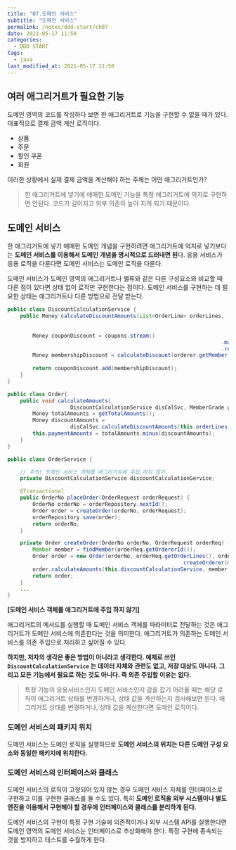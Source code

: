 ```yaml
---
title: "07.도메인 서비스"
subtitle: "도메인 서비스"
permalink: /notes/ddd-start/ch07
date: 2021-05-17 11:50
categories:
  - DDD START
tags:
  - java
last_modified_at: 2021-05-17 11:50
---
```

## 여러 애그리거트가 필요한 기능
도메인 영역의 코드를 작성하다 보면 한 애그리거트로 기능을 구현할 수 없을 때가 있다. 
대표적으로 결제 금액 계산 로직이다.

- 상품
- 주문
- 할인 쿠폰
- 회원

이러한 상황에서 실제 결제 금액을 계산해야 하는 주체는 어떤 애그리거트인가?

> 한 애그리거트에 넣기에 애매한 도메인 기능을 특정 애그리거트에 억지로 구현하면 안된다. 코드가 길어지고 외부 의존이 높아 지게 되기 때문이다.

## 도메인 서비스
한 애그리거트에 넣기 애매한 도메인 개념을 구현하려면 애그리거트에 억지로 넣기보다는 **도메인 서비스를 이용해서 도메인 개념을 명시적으로 드러내면 된**다. 응용 서비스가 응용 로직을 다룬다면 도메인 서비스는 도메인 로직을 다룬다.

도메인 서비스가 도메인 영역의 애그리거트나 밸류와 같은 다른 구성요소와 비교할 때 다른 점이 있다면 상태 없이 로직만 구현한다는 점이다. 도메인 서비스를 구현하는 데 필요한 상태는 애그리거트나 다른 방법으로 전달 받는다.

```java
public class DiscountCalculationService {
	public Money calculateDiscountAmounts(List<OrderLine> orderLines,
																				List<Coupon> coupons,
																				MemberGrade grade) {
		Money couponDiscount = coupons.stream()
																	.map(coupon -> calculateDiscount(coupon))
																	.reduce(Money(0), (v1, v2) -> v1.add(v2);
		Money membershipDiscount = calculateDiscount(orderer.getMember().getGrade());
		
		return couponDiscount.add(membershipDiscount);
	}
}
```

```java
public class Order{
	public void calculateAmounts(
					DiscountCalculationService disCalSvc, MemberGrade grade) {
		Money totalAmounts = getTotalAmounts();
		Money discountAmounts = 
					disCalSvc.calculateDiscountAmounts(this.orderLines, this.coupons, grade);
		this.paymentAmounts = totalAmounts.minus(discountAmounts);
	}
}
```

```java
public class OrderService {

	// 주의! 도메인 서비스 객체를 애그리거트에 주입 하지 않기.
	private DiscountCalculationService discountCalculationService;

	@Transactional
	public OrderNo placeOrder(OrderRequest orderRequest) {
		OrderNo orderNo = orderRepository.nextId();
		Order order = createOrder(orderNo, orderRequest);
		orderRepository.save(order);
		return orderNo;
	}

	private Order createOrder(OrderNo orderNo, OrderRequest orderReq) {
		Member member = findMember(orderReq.getOrdererId());
		Order order = new Order(orderNo, orderReq.getOrderLines(), orderReq.getCoupons(),
														createOrderer(member), orderReq.getShippingInfo());
		order.calculateAmounts(this.discountCalculationService, member.getGrade());
		return order;
	}
	...
}
```

**[도메인 서비스 객체를 애그리거트에 주입 하지 않기]**

애그리거트의 메서드를 실행할 때 도메인 서비스 객체를 파라미터로 전달하는 것은 애그리거트가 도메인 서비스에 의존한다는 것을 의미한다. 애그리거트가 의존하는 도메인 서비스를 의존 주입으로 처리하고 싶어질 수 있다. 

**하지만, 저자의 생각은 좋은 방법이 아니라고 생각한다. 예제로 쓰인 `DiscountCalculationService` 는 데이터 자체와 관련도 없고, 저장 대상도 아니다. 그리고 모든 기능에서 필요로 하는 것도 아니다. 즉 의존 주입할 이유는 없다.** 

> 특정 기능이 응용서비스인지 도메인 서비스인지 감을 잡기 어려울 때는 해당 로직이 애그리거트 상태를 변경하거나, 상태 값을 계산하는지 검사해보면 된다.
애그리거트 상태를 변경하거나, 상태 값을 계산한다면 도메인 로직이다.

### 도메인 서비스의 패키지 위치
도메인 서비스는 도메인 로직을 실행하므로 **도메인 서비스의 위치는 다른 도메인 구성 요소와 동일한 패키지에 위치한다.**

### 도메인 서비스의 인터페이스와 클래스
도메인 서비스의 로직이 고정되어 있지 않는 경우 도메인 서비스 자체를 인터페이스로 구현하고 이를 구현한 클래스를 둘 수도 있다. 특히 **도메인 로직을 외부 시스템이나 별도 엔진을 이용해서 구현해야 할 경우에 인터페이스와 클래스를 분리하게 된다.**

도메인 서비스의 구현이 특정 구현 기술에 의존적이거나 외부 시스템 API를 실행한다면 도메인 영역의 도메인 서비스는 인터페이스로 추상화해야 한다. 특정 구현에 종속되는 것을 방지하고 테스트를 수월하게 한다.
